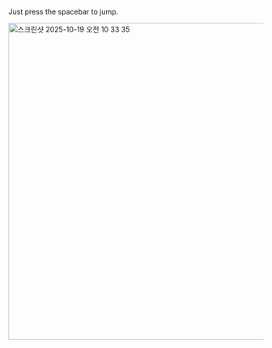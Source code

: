 Just press the spacebar to jump.

<img width="1098" height="626" alt="스크린샷 2025-10-19 오전 10 33 35" src="https://github.com/user-attachments/assets/88c2af23-0ff0-4f10-916f-0e85464cc502" />

